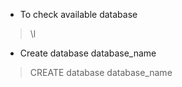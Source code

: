 * To check available database
 > \l
* Create database database_name
 > CREATE database database_name
